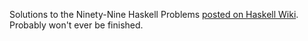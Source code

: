 Solutions to the Ninety-Nine Haskell Problems [posted on Haskell Wiki](https://www.haskell.org/haskellwiki/H-99:_Ninety-Nine_Haskell_Problems). Probably won't ever be finished.
